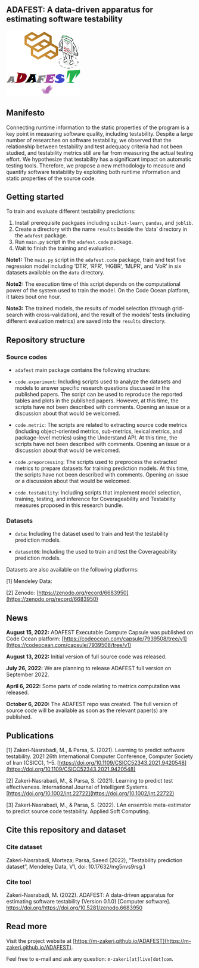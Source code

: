 ## ADAFEST: A data-driven apparatus for estimating software testability

![ADAFESTLOGO](./docs/figs/logo.png)

## Manifesto

Connecting runtime information to the static properties of the program is a key point in measuring software quality, including testability. Despite a large number of researches on software testability, we observed that the relationship between testability and test adequacy criteria had not been studied, and testability metrics still are far from measuring the actual testing effort. We hypothesize that testability has a significant impact on automatic testing tools. Therefore, we propose a new methodology to measure and quantify software testability by exploiting both runtime information and static properties of the source code.


## Getting started
To train and evaluate different testability predictions:

1. Install prerequisite packgaes including `scikit-learn`, `pandas`, and `joblib`.
2. Create a directory with the name `results` beside the ‘data’ directory in the `adafest` package.
3. Run `main.py` script in the `adafest.code` package. 
4. Wait to finish the training and evaluation.


**Note1:** The `main.py` script in the `adafest.code` package, train and test five regression model including ‘DTR’, ‘RFR’, ‘HGBR’, ‘MLPR’, and ‘VoR’ in six datasets available on the `data` directory.

**Note2:** The execution time of this script depends on the computational power of the system used to train the model. On the Code Ocean platform, it takes bout one hour. 

**Note3:** The trained models, the results of model selection (through grid-search with cross-validation), and the result of the models’ tests (including different evaluation metrics) are saved into the `results` directory. 


## Repository structure

### Source codes

* `adafest` main package contains the following structure:

* `code.experiment`: Including scripts used to analyze the datasets and models to answer specific research questions discussed in the published papers. The script can be used to reproduce the reported tables and plots in the published papers. However, at this time, the scripts have not been described with comments. Opening an issue or a discussion about that would be welcomed.

* `code.metric`: The scripts are related to extracting source code metrics (including object-oriented metrics, sub-metrics, lexical metrics, and package-level metrics) using the Understand API. At this time, the scripts have not been described with comments. Opening an issue or a discussion about that would be welcomed.

* `code.preporcessing`: The scripts used to preprocess the extracted metrics to prepare datasets for training prediction models. At this time, the scripts have not been described with comments. Opening an issue or a discussion about that would be welcomed.

* `code.testability`: Including scripts that implement model selection, training, testing, and inference for Coverageability and Testability measures proposed in this research bundle. 


### Datasets
* `data`: Including the dataset used to train and test the testability prediction models.

* `dataset06`: Including the used to train and test the Coverageability prediction models.

Datasets are also available on the following platforms:

[1] Mendeley Data: 
[]()

[2] Zenodo:
[https://zenodo.org/record/6683950](https://zenodo.org/record/6683950)


## News
**August 15, 2022:** ADAFEST Executable Compute Capsule was published on Code Ocean platform: 
[https://codeocean.com/capsule/7939508/tree/v1](https://codeocean.com/capsule/7939508/tree/v1)

**August 13, 2022:** Initial version of full source code was released. 

**July 26, 2022:** We are planning to release ADAFEST full version on September 2022.

**April 6, 2022:** Some parts of code relating to metrics computation was released.

**October 6, 2020:** The ADAFEST repo was created.
The full version of source code will be available as soon as the relevant paper(s) are published.


## Publications

[1] Zakeri-Nasrabadi, M., & Parsa, S. (2021). Learning to predict software testability. 2021 26th International Computer Conference, Computer Society of Iran (CSICC), 1–5. [https://doi.org/10.1109/CSICC52343.2021.9420548](https://doi.org/10.1109/CSICC52343.2021.9420548)

[2] Zakeri‐Nasrabadi, M., & Parsa, S. (2021). Learning to predict test effectiveness. International Journal of Intelligent Systems. [https://doi.org/10.1002/int.22722](https://doi.org/10.1002/int.22722)

[3] Zakeri‐Nasrabadi, M., & Parsa, S. (2022). LAn ensemble meta-estimator to predict source code testability. Applied Soft Computing.



## Cite this repository and dataset

### Cite dataset
Zakeri-Nasrabadi, Morteza; Parsa, Saeed (2022), “Testability prediction dataset”, Mendeley Data, V1, doi: 10.17632/mg5nvs9rsg.1

### Cite tool
Zakeri-Nasrabadi, M. (2022). ADAFEST: A data-driven apparatus for estimating software testability (Version 0.1.0) [Computer software]. https://doi.org/https://doi.org/10.5281/zenodo.6683950


## Read more
Visit the project website at [https://m-zakeri.github.io/ADAFEST](https://m-zakeri.github.io/ADAFEST).

Feel free to e-mail and ask any question: `m-zakeri[at]live[dot]com`.
